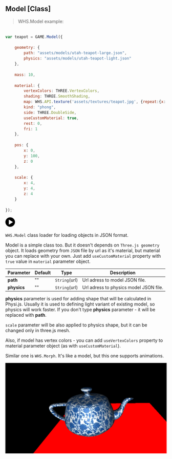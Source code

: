 <h2 class="ws" id="model">Model [Class]</h2>

> WHS.Model example:

```javascript

var teapot = GAME.Model({

    geometry: {
        path: "assets/models/utah-teapot-large.json",
        physics: "assets/models/utah-teapot-light.json"
    },

    mass: 10,

    material: {
        vertexColors: THREE.VertexColors,
        shading: THREE.SmoothShading,
        map: WHS.API.texture('assets/textures/teapot.jpg', {repeat:{x: 2, y:2}}),
        kind: "phong",
        side: THREE.DoubleSide,
        useCustomMaterial: true,
        rest: 0,
        fri: 1
    },

    pos: {
        x: 0,
        y: 100,
        z: 0
    },

    scale: {
        x: 4,
        y: 4, 
        z: 4
    }

});

```

<div id="model_ex" class="example output">
    <div class="splash" onclick="Model_example.start()">
        <img src="images/play.png" width="30" height="30">
    </div>
    <div class="actions">
        <i class="fa fa-pause"></i>
        <i class="fa fa-repeat" onclick="reset_mesh(model);  model.position.set(0, 100, 0);"></i>
    </div>
</div>

`WHS.Model` class loader for loading objects in JSON format.

Model is a simple class too. But it doesn't depends on `Three.js geometry` object. It loads geometry from `JSON` file by url as it's material, but material you can replace with your own. Just add `useCustomMaterial` property with `true` value in `material` parameter object.

Parameter      |       Default        | Type               | Description |
-------------- | -------------------- | ------------------ | ----------- |
**path**       | ""                   | `String`(url)      | Url adress to model JSON file.
**physics**    | ""                   | `String`(url)      | Url adress to physics model JSON file.

**physics** parameter is used for adding shape that will be calculated in Physi.js. Usually it is used to defining light variant of existing model, so physics will work faster. If you don't type **physics** parameter - it will be replaced with **path**.

<aside class="notice"><code>scale</code> parameter will be also applied to physics shape, but it can be changed only in three.js mesh.</aside>

Also, if model has vertex colors - you can add `useVertexColors` property to material parameter object (as with `useCustomMaterial`).

Similar one is `WHS.Morph`. It's like a model, but this one supports animations.

<img src="images/shapes/model.png" alt="physics and for rendering model created with whitestorm.js">
